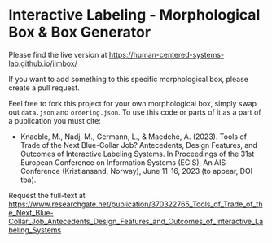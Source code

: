 # Interactive Labeling - Morphological Box & Box Generator

Please find the live version at https://human-centered-systems-lab.github.io/ilmbox/

If you want to add something to this specific morphological box, please create a pull request.

Feel free to fork this project for your own morphological box, simply swap out `data.json` and `ordering.json`. To use this code or parts of it as a part of a publication you must cite:

- Knaeble, M., Nadj, M., Germann, L., & Maedche, A. (2023). Tools of Trade of the Next Blue-Collar Job? Antecedents, Design Features, and Outcomes of Interactive Labeling Systems. In Proceedings of the 31st European Conference on Information Systems (ECIS), An AIS Conference (Kristiansand, Norway), June 11-16, 2023 (to appear, DOI tba).

Request the full-text at https://www.researchgate.net/publication/370322765_Tools_of_Trade_of_the_Next_Blue-Collar_Job_Antecedents_Design_Features_and_Outcomes_of_Interactive_Labeling_Systems
